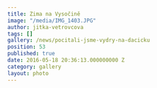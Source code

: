 ```yaml
---
title: Zima na Vysočině
image: "/media/IMG_1403.JPG"
author: jitka-vetrovcova
tags: []
gallery: /news/pocitali-jsme-vydry-na-dacicku
position: 53
published: true
date: 2016-05-18 20:36:13.000000000 Z
category: gallery
layout: photo
---
```

